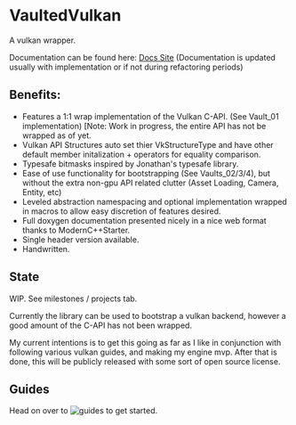 # VaultedVulkan
A vulkan wrapper. 

Documentation can be found here: [Docs Site](https://edsabode.dev/VaultedThermals/)
(Documentation is updated usually with implementation or if not during refactoring periods)

## Benefits:
- Features a 1:1 wrap implementation of the Vulkan C-API. (See Vault_01 implementation) [Note: Work in progress, the entire API has not be wrapped as of yet.
- Vulkan API Structures auto set thier VkStructureType and have other default member initalization + operators for equality comparison.
- Typesafe bitmasks inspired by Jonathan's typesafe library.
- Ease of use functionality for bootstrapping (See Vaults_02/3/4), but without the extra non-gpu API related clutter (Asset Loading, Camera, Entity, etc)
- Leveled abstraction namespacing and optional implementation wrapped in macros to allow easy discretion of features desired.
- Full doxygen documentation presented nicely in a nice web format thanks to ModernC++Starter.
- Single header version available.
- Handwritten.

## State
WIP. See milestones / projects tab.

Currently the library can be used to bootstrap a vulkan backend, however a good amount of the C-API has not been wrapped.

My current intentions is to get this going as far as I like in conjunction with following various vulkan guides, and making my engine mvp. 
After that is done, this will be publicly released with some sort of open source license.

## Guides

Head on over to ![guides](https://github.com/Ed94/VaultedVulkan/tree/master/guides) to get started.

